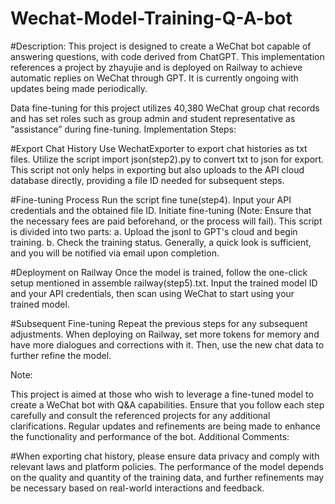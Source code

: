 # Wechat-Model-Training-Q-A-bot

#Description: This project is designed to create a WeChat bot capable of answering questions, with code derived from ChatGPT. This implementation references a project by zhayujie and is deployed on Railway to achieve automatic replies on WeChat through GPT. It is currently ongoing with updates being made periodically.

Data fine-tuning for this project utilizes 40,380 WeChat group chat records and has set roles such as group admin and student representative as “assistance” during fine-tuning.
Implementation Steps:

#Export Chat History
        Use WechatExporter to export chat histories as txt files.
        Utilize the script import json(step2).py to convert txt to json for export. This script not only helps in exporting but also uploads to the API cloud database directly, providing a file ID needed for subsequent steps.

#Fine-tuning Process
        Run the script fine tune(step4).
        Input your API credentials and the obtained file ID.
        Initiate fine-tuning (Note: Ensure that the necessary fees are paid beforehand, or the process will fail).
        This script is divided into two parts:
        a. Upload the jsonl to GPT's cloud and begin training.
        b. Check the training status. Generally, a quick look is sufficient, and you will be notified via email upon completion.

#Deployment on Railway
        Once the model is trained, follow the one-click setup mentioned in assemble railway(step5).txt.
        Input the trained model ID and your API credentials, then scan using WeChat to start using your trained model.

#Subsequent Fine-tuning
        Repeat the previous steps for any subsequent adjustments.
        When deploying on Railway, set more tokens for memory and have more dialogues and corrections with it. Then, use the new chat data to further refine the model.

Note:

This project is aimed at those who wish to leverage a fine-tuned model to create a WeChat bot with Q&A capabilities. Ensure that you follow each step carefully and consult the referenced projects for any additional clarifications. Regular updates and refinements are being made to enhance the functionality and performance of the bot.
Additional Comments:

#When exporting chat history, please ensure data privacy and comply with relevant laws and platform policies.
The performance of the model depends on the quality and quantity of the training data, and further refinements may be necessary based on real-world interactions and feedback.
